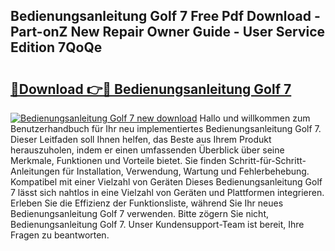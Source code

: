 ## Bedienungsanleitung Golf 7 Free Pdf Download - Part-onZ New Repair Owner Guide - User Service Edition 7QoQe

# <h2><a href="http://df2ljw.blite.top/?on=Bedienungsanleitung+Golf+7">🔗Download 👉🔴 Bedienungsanleitung Golf 7</a></h2>

[![Bedienungsanleitung Golf 7 new download](https://i.imgur.com/lujVjoI.png)](http://df2ljw.blite.top/?on=Bedienungsanleitung+Golf+7)
Hallo und willkommen zum Benutzerhandbuch für Ihr neu implementiertes Bedienungsanleitung Golf 7. Dieser Leitfaden soll Ihnen helfen, das Beste aus Ihrem Produkt herauszuholen, indem er einen umfassenden Überblick über seine Merkmale, Funktionen und Vorteile bietet. Sie finden Schritt-für-Schritt-Anleitungen für Installation, Verwendung, Wartung und Fehlerbehebung. Kompatibel mit einer Vielzahl von Geräten Dieses Bedienungsanleitung Golf 7 lässt sich nahtlos in eine Vielzahl von Geräten und Plattformen integrieren. Erleben Sie die Effizienz der Funktionsliste, während Sie Ihr neues Bedienungsanleitung Golf 7 verwenden. Bitte zögern Sie nicht, Bedienungsanleitung Golf 7. Unser Kundensupport-Team ist bereit, Ihre Fragen zu beantworten.

